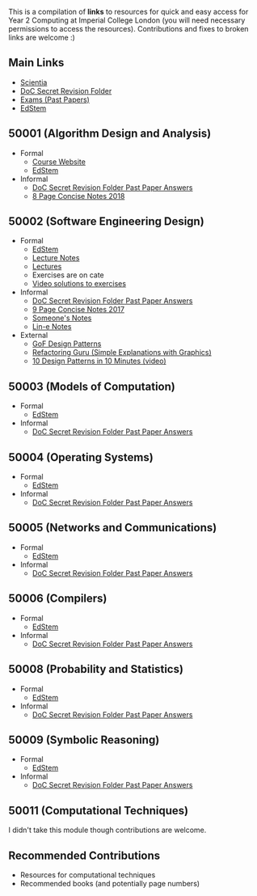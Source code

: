 This is a compilation of **links** to resources for quick and easy access for Year 2 Computing at Imperial College London (you will need necessary permissions to access the resources). Contributions and fixes to broken links are welcome :)

## Main Links
- [Scientia](https://scientia.doc.ic.ac.uk/2122/modules)
- [DoC Secret Revision Folder](https://imperiallondon-my.sharepoint.com/personal/comparn_ic_ac_uk/_layouts/15/onedrive.aspx?FolderCTID=0x0120003E6EB4970049CD478091BA8D73740DEE&id=%2Fpersonal%2Fcomparn%5Fic%5Fac%5Fuk%2FDocuments%2FDoC%20Secret%20Revision%20Folder%2FSecond%20Year)
- [Exams (Past Papers)](https://exams.doc.ic.ac.uk/)
- [EdStem](https://edstem.org/us/courses/14737/discussion/)

## 50001 (Algorithm Design and Analysis)
- Formal
  - [Course Website](https://zenzike.com/algo/)
  - [EdStem](https://edstem.org/us/courses/14694/discussion/)
- Informal
  - [DoC Secret Revision Folder Past Paper Answers](https://imperiallondon-my.sharepoint.com/personal/comparn_ic_ac_uk/_layouts/15/onedrive.aspx?FolderCTID=0x0120003E6EB4970049CD478091BA8D73740DEE&id=%2Fpersonal%2Fcomparn%5Fic%5Fac%5Fuk%2FDocuments%2FDoC%20Secret%20Revision%20Folder%2FSecond%20Year%2FAlgorithms%202%20%2D%20SEA)
  - [8 Page Concise Notes 2018](https://imperiallondon-my.sharepoint.com/personal/comparn_ic_ac_uk/_layouts/15/onedrive.aspx?FolderCTID=0x0120003E6EB4970049CD478091BA8D73740DEE&id=%2Fpersonal%2Fcomparn%5Fic%5Fac%5Fuk%2FDocuments%2FDoC%20Secret%20Revision%20Folder%2FSecond%20Year%2FNotes%2F202%20%2D%20Spooner%2Epdf&parent=%2Fpersonal%2Fcomparn%5Fic%5Fac%5Fuk%2FDocuments%2FDoC%20Secret%20Revision%20Folder%2FSecond%20Year%2FNotes)

## 50002 (Software Engineering Design)
- Formal
  - [EdStem](https://edstem.org/us/courses/14695/discussion/)
  - [Lecture Notes](https://scientia.doc.ic.ac.uk/2122/modules/50002/resources/Lecture%20Notes)
  - [Lectures](https://scientia.doc.ic.ac.uk/2122/modules/50002/resources/Lectures)
  - Exercises are on cate
  - [Video solutions to exercises](https://scientia.doc.ic.ac.uk/2122/modules/50002/resources/Suggested%20Solutions)
- Informal
  - [DoC Secret Revision Folder Past Paper Answers](https://imperiallondon-my.sharepoint.com/personal/comparn_ic_ac_uk/_layouts/15/onedrive.aspx?FolderCTID=0x0120003E6EB4970049CD478091BA8D73740DEE&id=%2Fpersonal%2Fcomparn%5Fic%5Fac%5Fuk%2FDocuments%2FDoC%20Secret%20Revision%20Folder%2FSecond%20Year%2FSED)
  - [9 Page Concise Notes 2017](https://imperiallondon-my.sharepoint.com/personal/comparn_ic_ac_uk/_layouts/15/onedrive.aspx?FolderCTID=0x0120003E6EB4970049CD478091BA8D73740DEE&id=%2Fpersonal%2Fcomparn%5Fic%5Fac%5Fuk%2FDocuments%2FDoC%20Secret%20Revision%20Folder%2FSecond%20Year%2FNotes%2F220%20%2D%20Spooner%2Epdf&parent=%2Fpersonal%2Fcomparn%5Fic%5Fac%5Fuk%2FDocuments%2FDoC%20Secret%20Revision%20Folder%2FSecond%20Year%2FNotes)
  - [Someone's Notes](https://imperiallondon-my.sharepoint.com/:w:/r/personal/comparn_ic_ac_uk/_layouts/15/Doc.aspx?sourcedoc=%7B1789C69B-3C12-4915-9CB3-C16132AE42F1%7D&file=220.docx&action=default&mobileredirect=true)
  - [Lin-e Notes](https://imperiallondon-my.sharepoint.com/personal/comparn_ic_ac_uk/_layouts/15/onedrive.aspx?FolderCTID=0x0120003E6EB4970049CD478091BA8D73740DEE&id=%2Fpersonal%2Fcomparn%5Fic%5Fac%5Fuk%2FDocuments%2FDoC%20Secret%20Revision%20Folder%2FSecond%20Year%2FNotes%2Fco220%20%28Software%20Engineering%20Design%29%2Epdf&parent=%2Fpersonal%2Fcomparn%5Fic%5Fac%5Fuk%2FDocuments%2FDoC%20Secret%20Revision%20Folder%2FSecond%20Year%2FNotes)
- External
  - [GoF Design Patterns](https://p300.zlibcdn.com/dtoken/20b1fbcd7ead8897109d659cdfa0b4b8)
  - [Refactoring Guru (Simple Explanations with Graphics)](https://refactoring.guru/design-patterns/catalog)
  - [10 Design Patterns in 10 Minutes (video)](https://www.youtube.com/watch?v=tv-_1er1mWI)

## 50003 (Models of Computation)
- Formal
  - [EdStem](https://edstem.org/us/courses/14696/discussion/)
- Informal
  - [DoC Secret Revision Folder Past Paper Answers](https://imperiallondon-my.sharepoint.com/personal/comparn_ic_ac_uk/_layouts/15/onedrive.aspx?FolderCTID=0x0120003E6EB4970049CD478091BA8D73740DEE&id=%2Fpersonal%2Fcomparn%5Fic%5Fac%5Fuk%2FDocuments%2FDoC%20Secret%20Revision%20Folder%2FSecond%20Year%2FModels%20of%20Computation)

## 50004 (Operating Systems)
- Formal
  - [EdStem](https://edstem.org/us/courses/14697/discussion/)
- Informal
  - [DoC Secret Revision Folder Past Paper Answers](https://imperiallondon-my.sharepoint.com/personal/comparn_ic_ac_uk/_layouts/15/onedrive.aspx?FolderCTID=0x0120003E6EB4970049CD478091BA8D73740DEE&id=%2Fpersonal%2Fcomparn%5Fic%5Fac%5Fuk%2FDocuments%2FDoC%20Secret%20Revision%20Folder%2FSecond%20Year%2FOperating%20Systems)

## 50005 (Networks and Communications)
- Formal
  - [EdStem](https://edstem.org/us/courses/14745/discussion/)
- Informal
  - [DoC Secret Revision Folder Past Paper Answers](https://imperiallondon-my.sharepoint.com/personal/comparn_ic_ac_uk/_layouts/15/onedrive.aspx?FolderCTID=0x0120003E6EB4970049CD478091BA8D73740DEE&id=%2Fpersonal%2Fcomparn%5Fic%5Fac%5Fuk%2FDocuments%2FDoC%20Secret%20Revision%20Folder%2FSecond%20Year%2FNetworks%20and%20Communications)

## 50006 (Compilers)
- Formal
  - [EdStem](https://edstem.org/us/courses/14746/discussion/)
- Informal
  - [DoC Secret Revision Folder Past Paper Answers](https://imperiallondon-my.sharepoint.com/personal/comparn_ic_ac_uk/_layouts/15/onedrive.aspx?FolderCTID=0x0120003E6EB4970049CD478091BA8D73740DEE&id=%2Fpersonal%2Fcomparn%5Fic%5Fac%5Fuk%2FDocuments%2FDoC%20Secret%20Revision%20Folder%2FSecond%20Year%2FCompilers)

## 50008 (Probability and Statistics)
- Formal
  - [EdStem](https://edstem.org/us/courses/14748/discussion/)
- Informal
  - [DoC Secret Revision Folder Past Paper Answers](https://imperiallondon-my.sharepoint.com/personal/comparn_ic_ac_uk/_layouts/15/onedrive.aspx?FolderCTID=0x0120003E6EB4970049CD478091BA8D73740DEE&id=%2Fpersonal%2Fcomparn%5Fic%5Fac%5Fuk%2FDocuments%2FDoC%20Secret%20Revision%20Folder%2FSecond%20Year%2FProbability%20and%20Statistics)

## 50009 (Symbolic Reasoning)
- Formal
  - [EdStem](https://edstem.org/us/courses/14749/discussion/)
- Informal
  - [DoC Secret Revision Folder Past Paper Answers](https://imperiallondon-my.sharepoint.com/personal/comparn_ic_ac_uk/_layouts/15/onedrive.aspx?FolderCTID=0x0120003E6EB4970049CD478091BA8D73740DEE&id=%2Fpersonal%2Fcomparn%5Fic%5Fac%5Fuk%2FDocuments%2FDoC%20Secret%20Revision%20Folder%2FMSc%20Computing%2Fsymbolic%20ai)

## 50011 (Computational Techniques)

I didn't take this module though contributions are welcome.

## Recommended Contributions
- Resources for computational techniques
- Recommended books (and potentially page numbers)
